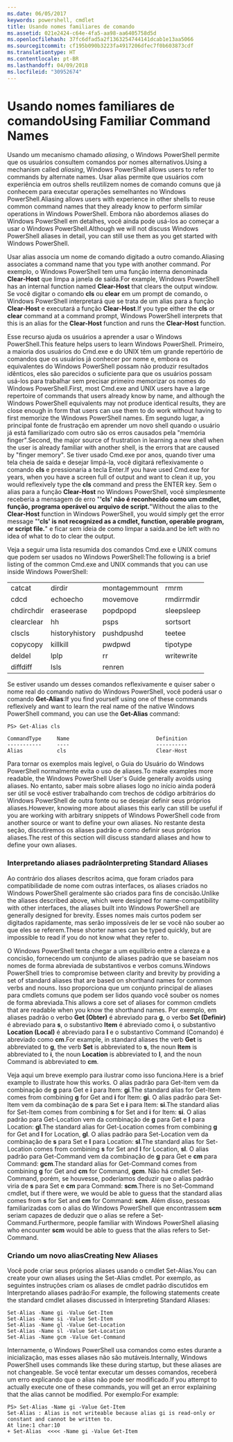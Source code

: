 ```yaml
---
ms.date: 06/05/2017
keywords: powershell, cmdlet
title: Usando nomes familiares de comando
ms.assetid: 021e2424-c64e-4fa5-aa98-aa6405758d5d
ms.openlocfilehash: 37fc6dfad5a2f1363254744141dcab1e13aa5066
ms.sourcegitcommit: cf195b090b3223fa4917206dfec7f0b603873cdf
ms.translationtype: HT
ms.contentlocale: pt-BR
ms.lasthandoff: 04/09/2018
ms.locfileid: "30952674"
---
```

# <a name="using-familiar-command-names"></a><span data-ttu-id="9c0bf-103">Usando nomes familiares de comando</span><span class="sxs-lookup"><span data-stu-id="9c0bf-103">Using Familiar Command Names</span></span>
<span data-ttu-id="9c0bf-104">Usando um mecanismo chamado *aliasing*, o Windows PowerShell permite que os usuários consultem comandos por nomes alternativos.</span><span class="sxs-lookup"><span data-stu-id="9c0bf-104">Using a mechanism called *aliasing*, Windows PowerShell allows users to refer to commands by alternate names.</span></span> <span data-ttu-id="9c0bf-105">Usar alias permite que usuários com experiência em outros shells reutilizem nomes de comando comuns que já conhecem para executar operações semelhantes no Windows PowerShell.</span><span class="sxs-lookup"><span data-stu-id="9c0bf-105">Aliasing allows users with experience in other shells to reuse common command names that they already know to perform similar operations in Windows PowerShell.</span></span> <span data-ttu-id="9c0bf-106">Embora não abordemos aliases do Windows PowerShell em detalhes, você ainda pode usá-los ao começar a usar o Windows PowerShell.</span><span class="sxs-lookup"><span data-stu-id="9c0bf-106">Although we will not discuss Windows PowerShell aliases in detail, you can still use them as you get started with Windows PowerShell.</span></span>

<span data-ttu-id="9c0bf-107">Usar alias associa um nome de comando digitado a outro comando.</span><span class="sxs-lookup"><span data-stu-id="9c0bf-107">Aliasing associates a command name that you type with another command.</span></span> <span data-ttu-id="9c0bf-108">Por exemplo, o Windows PowerShell tem uma função interna denominada **Clear-Host** que limpa a janela de saída.</span><span class="sxs-lookup"><span data-stu-id="9c0bf-108">For example, Windows PowerShell has an internal function named **Clear-Host** that clears the output window.</span></span> <span data-ttu-id="9c0bf-109">Se você digitar o comando **cls** ou **clear** em um prompt de comando, o Windows PowerShell interpretará que se trata de um alias para a função **Clear-Host** e executará a função **Clear-Host**.</span><span class="sxs-lookup"><span data-stu-id="9c0bf-109">If you type either the **cls** or **clear** command at a command prompt, Windows PowerShell interprets that this is an alias for the **Clear-Host** function and runs the **Clear-Host** function.</span></span>

<span data-ttu-id="9c0bf-110">Esse recurso ajuda os usuários a aprender a usar o Windows PowerShell.</span><span class="sxs-lookup"><span data-stu-id="9c0bf-110">This feature helps users to learn Windows PowerShell.</span></span> <span data-ttu-id="9c0bf-111">Primeiro, a maioria dos usuários do Cmd.exe e do UNIX têm um grande repertório de comandos que os usuários já conhecer por nome e, embora os equivalentes do Windows PowerShell possam não produzir resultados idênticos, eles são parecidos o suficiente para que os usuários possam usá-los para trabalhar sem precisar primeiro memorizar os nomes do Windows PowerShell.</span><span class="sxs-lookup"><span data-stu-id="9c0bf-111">First, most Cmd.exe and UNIX users have a large repertoire of commands that users already know by name, and although the Windows PowerShell equivalents may not produce identical results, they are close enough in form that users can use them to do work without having to first memorize the Windows PowerShell names.</span></span> <span data-ttu-id="9c0bf-112">Em segundo lugar, a principal fonte de frustração em aprender um novo shell quando o usuário já está familiarizado com outro são os erros causados pela "memória finger".</span><span class="sxs-lookup"><span data-stu-id="9c0bf-112">Second, the major source of frustration in learning a new shell when the user is already familiar with another shell, is the errors that are caused by "finger memory".</span></span> <span data-ttu-id="9c0bf-113">Se tiver usado Cmd.exe por anos, quando tiver uma tela cheia de saída e desejar limpá-la, você digitará reflexivamente o comando **cls** e pressionaria a tecla Enter.</span><span class="sxs-lookup"><span data-stu-id="9c0bf-113">If you have used Cmd.exe for years, when you have a screen full of output and want to clean it up, you would reflexively type the **cls** command and press the ENTER key.</span></span> <span data-ttu-id="9c0bf-114">Sem o alias para a função **Clear-Host** no Windows PowerShell, você simplesmente receberia a mensagem de erro "**'cls' não é reconhecido como um cmdlet, função, programa operável ou arquivo de script.**"</span><span class="sxs-lookup"><span data-stu-id="9c0bf-114">Without the alias to the **Clear-Host** function in Windows PowerShell, you would simply get the error message "**'cls' is not recognized as a cmdlet, function, operable program, or script file.**"</span></span> <span data-ttu-id="9c0bf-115">e ficar sem ideia de como limpar a saída.</span><span class="sxs-lookup"><span data-stu-id="9c0bf-115">and be left with no idea of what to do to clear the output.</span></span>

<span data-ttu-id="9c0bf-116">Veja a seguir uma lista resumida dos comandos Cmd.exe e UNIX comuns que podem ser usados no Windows PowerShell:</span><span class="sxs-lookup"><span data-stu-id="9c0bf-116">The following is a brief listing of the common Cmd.exe and UNIX commands that you can use inside Windows PowerShell:</span></span>

|||||
|-|-|-|-|
|<span data-ttu-id="9c0bf-117">cat</span><span class="sxs-lookup"><span data-stu-id="9c0bf-117">cat</span></span>|<span data-ttu-id="9c0bf-118">dir</span><span class="sxs-lookup"><span data-stu-id="9c0bf-118">dir</span></span>|<span data-ttu-id="9c0bf-119">montagem</span><span class="sxs-lookup"><span data-stu-id="9c0bf-119">mount</span></span>|<span data-ttu-id="9c0bf-120">rm</span><span class="sxs-lookup"><span data-stu-id="9c0bf-120">rm</span></span>|
|<span data-ttu-id="9c0bf-121">cd</span><span class="sxs-lookup"><span data-stu-id="9c0bf-121">cd</span></span>|<span data-ttu-id="9c0bf-122">echo</span><span class="sxs-lookup"><span data-stu-id="9c0bf-122">echo</span></span>|<span data-ttu-id="9c0bf-123">move</span><span class="sxs-lookup"><span data-stu-id="9c0bf-123">move</span></span>|<span data-ttu-id="9c0bf-124">rmdir</span><span class="sxs-lookup"><span data-stu-id="9c0bf-124">rmdir</span></span>|
|<span data-ttu-id="9c0bf-125">chdir</span><span class="sxs-lookup"><span data-stu-id="9c0bf-125">chdir</span></span>|<span data-ttu-id="9c0bf-126">erase</span><span class="sxs-lookup"><span data-stu-id="9c0bf-126">erase</span></span>|<span data-ttu-id="9c0bf-127">popd</span><span class="sxs-lookup"><span data-stu-id="9c0bf-127">popd</span></span>|<span data-ttu-id="9c0bf-128">sleep</span><span class="sxs-lookup"><span data-stu-id="9c0bf-128">sleep</span></span>|
|<span data-ttu-id="9c0bf-129">clear</span><span class="sxs-lookup"><span data-stu-id="9c0bf-129">clear</span></span>|<span data-ttu-id="9c0bf-130">h</span><span class="sxs-lookup"><span data-stu-id="9c0bf-130">h</span></span>|<span data-ttu-id="9c0bf-131">ps</span><span class="sxs-lookup"><span data-stu-id="9c0bf-131">ps</span></span>|<span data-ttu-id="9c0bf-132">sort</span><span class="sxs-lookup"><span data-stu-id="9c0bf-132">sort</span></span>|
|<span data-ttu-id="9c0bf-133">cls</span><span class="sxs-lookup"><span data-stu-id="9c0bf-133">cls</span></span>|<span data-ttu-id="9c0bf-134">history</span><span class="sxs-lookup"><span data-stu-id="9c0bf-134">history</span></span>|<span data-ttu-id="9c0bf-135">pushd</span><span class="sxs-lookup"><span data-stu-id="9c0bf-135">pushd</span></span>|<span data-ttu-id="9c0bf-136">tee</span><span class="sxs-lookup"><span data-stu-id="9c0bf-136">tee</span></span>|
|<span data-ttu-id="9c0bf-137">copy</span><span class="sxs-lookup"><span data-stu-id="9c0bf-137">copy</span></span>|<span data-ttu-id="9c0bf-138">kill</span><span class="sxs-lookup"><span data-stu-id="9c0bf-138">kill</span></span>|<span data-ttu-id="9c0bf-139">pwd</span><span class="sxs-lookup"><span data-stu-id="9c0bf-139">pwd</span></span>|<span data-ttu-id="9c0bf-140">tipo</span><span class="sxs-lookup"><span data-stu-id="9c0bf-140">type</span></span>|
|<span data-ttu-id="9c0bf-141">del</span><span class="sxs-lookup"><span data-stu-id="9c0bf-141">del</span></span>|<span data-ttu-id="9c0bf-142">lp</span><span class="sxs-lookup"><span data-stu-id="9c0bf-142">lp</span></span>|<span data-ttu-id="9c0bf-143">r</span><span class="sxs-lookup"><span data-stu-id="9c0bf-143">r</span></span>|<span data-ttu-id="9c0bf-144">write</span><span class="sxs-lookup"><span data-stu-id="9c0bf-144">write</span></span>|
|<span data-ttu-id="9c0bf-145">diff</span><span class="sxs-lookup"><span data-stu-id="9c0bf-145">diff</span></span>|<span data-ttu-id="9c0bf-146">ls</span><span class="sxs-lookup"><span data-stu-id="9c0bf-146">ls</span></span>|<span data-ttu-id="9c0bf-147">ren</span><span class="sxs-lookup"><span data-stu-id="9c0bf-147">ren</span></span>||

<span data-ttu-id="9c0bf-148">Se estiver usando um desses comandos reflexivamente e quiser saber o nome real do comando nativo do Windows PowerShell, você poderá usar o comando **Get-Alias**:</span><span class="sxs-lookup"><span data-stu-id="9c0bf-148">If you find yourself using one of these commands reflexively and want to learn the real name of the native Windows PowerShell command, you can use the **Get-Alias** command:</span></span>

```
PS> Get-Alias cls

CommandType     Name                            Definition
-----------     ----                            ----------
Alias           cls                             Clear-Host
```

<span data-ttu-id="9c0bf-149">Para tornar os exemplos mais legível, o Guia do Usuário do Windows PowerShell normalmente evita o uso de aliases.</span><span class="sxs-lookup"><span data-stu-id="9c0bf-149">To make examples more readable, the Windows PowerShell User's Guide generally avoids using aliases.</span></span> <span data-ttu-id="9c0bf-150">No entanto, saber mais sobre aliases logo no início ainda poderá ser útil se você estiver trabalhando com trechos de código arbitrários do Windows PowerShell de outra fonte ou se desejar definir seus próprios aliases.</span><span class="sxs-lookup"><span data-stu-id="9c0bf-150">However, knowing more about aliases this early can still be useful if you are working with arbitrary snippets of Windows PowerShell code from another source or want to define your own aliases.</span></span> <span data-ttu-id="9c0bf-151">No restante desta seção, discutiremos os aliases padrão e como definir seus próprios aliases.</span><span class="sxs-lookup"><span data-stu-id="9c0bf-151">The rest of this section will discuss standard aliases and how to define your own aliases.</span></span>

### <a name="interpreting-standard-aliases"></a><span data-ttu-id="9c0bf-152">Interpretando aliases padrão</span><span class="sxs-lookup"><span data-stu-id="9c0bf-152">Interpreting Standard Aliases</span></span>
<span data-ttu-id="9c0bf-153">Ao contrário dos aliases descritos acima, que foram criados para compatibilidade de nome com outras interfaces, os aliases criados no Windows PowerShell geralmente são criados para fins de concisão.</span><span class="sxs-lookup"><span data-stu-id="9c0bf-153">Unlike the aliases described above, which were designed for name-compatibility with other interfaces, the aliases built into Windows PowerShell are generally designed for brevity.</span></span> <span data-ttu-id="9c0bf-154">Esses nomes mais curtos podem ser digitados rapidamente, mas serão impossíveis de ler se você não souber ao que eles se referem.</span><span class="sxs-lookup"><span data-stu-id="9c0bf-154">These shorter names can be typed quickly, but are impossible to read if you do not know what they refer to.</span></span>

<span data-ttu-id="9c0bf-155">O Windows PowerShell tenta chegar a um equilíbrio entre a clareza e a concisão, fornecendo um conjunto de aliases padrão que se baseiam nos nomes de forma abreviada de substantivos e verbos comuns.</span><span class="sxs-lookup"><span data-stu-id="9c0bf-155">Windows PowerShell tries to compromise between clarity and brevity by providing a set of standard aliases that are based on shorthand names for common verbs and nouns.</span></span> <span data-ttu-id="9c0bf-156">Isso proporciona que um conjunto principal de aliases para cmdlets comuns que podem ser lidos quando você souber os nomes de forma abreviada.</span><span class="sxs-lookup"><span data-stu-id="9c0bf-156">This allows a core set of aliases for common cmdlets that are readable when you know the shorthand names.</span></span> <span data-ttu-id="9c0bf-157">Por exemplo, em aliases padrão o verbo **Get (Obter)** é abreviado para **g**, o verbo **Set (Definir)** é abreviado para **s**, o substantivo **Item** é abreviado como **i**, o substantivo **Location (Local)** é abreviado para **l** e o substantivo Command (Comando) é abreviado como **cm**.</span><span class="sxs-lookup"><span data-stu-id="9c0bf-157">For example, in standard aliases the verb **Get** is abbreviated to **g**, the verb **Set** is abbreviated to **s**, the noun **Item** is abbreviated to **i**, the noun **Location** is abbreviated to **l**, and the noun Command is abbreviated to **cm**.</span></span>

<span data-ttu-id="9c0bf-158">Veja aqui um breve exemplo para ilustrar como isso funciona.</span><span class="sxs-lookup"><span data-stu-id="9c0bf-158">Here is a brief example to illustrate how this works.</span></span> <span data-ttu-id="9c0bf-159">O alias padrão para Get-Item vem da combinação de **g** para Get e **i** para Item: **gi**.</span><span class="sxs-lookup"><span data-stu-id="9c0bf-159">The standard alias for Get-Item comes from combining **g** for Get and **i** for Item: **gi**.</span></span> <span data-ttu-id="9c0bf-160">O alias padrão para Set-Item vem da combinação de **s** para Set e **i** para Item: **si**.</span><span class="sxs-lookup"><span data-stu-id="9c0bf-160">The standard alias for Set-Item comes from combining **s** for Set and **i** for Item: **si**.</span></span> <span data-ttu-id="9c0bf-161">O alias padrão para Get-Location vem da combinação de **g** para Get e **l** para Location: **gl**.</span><span class="sxs-lookup"><span data-stu-id="9c0bf-161">The standard alias for Get-Location comes from combining **g** for Get and **l** for Location, **gl**.</span></span> <span data-ttu-id="9c0bf-162">O alias padrão para Set-Location vem da combinação de **s** para Set e **l** para Location: **sl**.</span><span class="sxs-lookup"><span data-stu-id="9c0bf-162">The standard alias for Set-Location comes from combining **s** for Set and **l** for Location, **sl**.</span></span> <span data-ttu-id="9c0bf-163">O alias padrão para Get-Command vem da combinação de **g** para Get e **cm** para Command: **gcm**.</span><span class="sxs-lookup"><span data-stu-id="9c0bf-163">The standard alias for Get-Command comes from combining **g** for Get and **cm** for Command, **gcm**.</span></span> <span data-ttu-id="9c0bf-164">Não há cmdlet Set-Command, porém, se houvesse, poderíamos deduzir que o alias padrão viria de **s** para Set e **cm** para Command: **scm**.</span><span class="sxs-lookup"><span data-stu-id="9c0bf-164">There is no Set-Command cmdlet, but if there were, we would be able to guess that the standard alias comes from **s** for Set and **cm** for Command: **scm**.</span></span> <span data-ttu-id="9c0bf-165">Além disso, pessoas familiarizadas com o alias do Windows PowerShell que encontrassem **scm** seriam capazes de deduzir que o alias se refere a Set-Command.</span><span class="sxs-lookup"><span data-stu-id="9c0bf-165">Furthermore, people familiar with Windows PowerShell aliasing who encounter **scm** would be able to guess that the alias refers to Set-Command.</span></span>

### <a name="creating-new-aliases"></a><span data-ttu-id="9c0bf-166">Criando um novo alias</span><span class="sxs-lookup"><span data-stu-id="9c0bf-166">Creating New Aliases</span></span>
<span data-ttu-id="9c0bf-167">Você pode criar seus próprios aliases usando o cmdlet Set-Alias.</span><span class="sxs-lookup"><span data-stu-id="9c0bf-167">You can create your own aliases using the Set-Alias cmdlet.</span></span> <span data-ttu-id="9c0bf-168">Por exemplo, as seguintes instruções criam os aliases de cmdlet padrão discutidos em Interpretando aliases padrão:</span><span class="sxs-lookup"><span data-stu-id="9c0bf-168">For example, the following statements create the standard cmdlet aliases discussed in Interpreting Standard Aliases:</span></span>

```
Set-Alias -Name gi -Value Get-Item
Set-Alias -Name si -Value Set-Item
Set-Alias -Name gl -Value Get-Location
Set-Alias -Name sl -Value Set-Location
Set-Alias -Name gcm -Value Get-Command
```

<span data-ttu-id="9c0bf-169">Internamente, o Windows PowerShell usa comandos como estes durante a inicialização, mas esses aliases não são mutáveis.</span><span class="sxs-lookup"><span data-stu-id="9c0bf-169">Internally, Windows PowerShell uses commands like these during startup, but these aliases are not changeable.</span></span> <span data-ttu-id="9c0bf-170">Se você tentar executar um desses comandos, receberá um erro explicando que o alias não pode ser modificado.</span><span class="sxs-lookup"><span data-stu-id="9c0bf-170">If you attempt to actually execute one of these commands, you will get an error explaining that the alias cannot be modified.</span></span> <span data-ttu-id="9c0bf-171">Por exemplo:</span><span class="sxs-lookup"><span data-stu-id="9c0bf-171">For example:</span></span>

```
PS> Set-Alias -Name gi -Value Get-Item
Set-Alias : Alias is not writeable because alias gi is read-only or constant and cannot be written to.
At line:1 char:10
+ Set-Alias  <<<< -Name gi -Value Get-Item
```